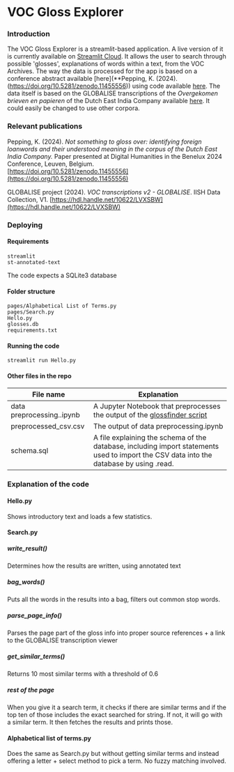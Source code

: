# VOC Gloss Explorer

### Introduction
The VOC Gloss Explorer is a streamlit-based application. A live version of it is currently available on [Streamlit Cloud](https://voc-gloss-explorer.streamlit.app/). It allows the user to search through possible 'glosses', explanations of words within a text, from the VOC Archives. The way the data is processed for the app is based on a conference abstract available [here](**Pepping, K. (2024). (https://doi.org/10.5281/zenodo.11455556)) using code available [here](https://github.com/KayWP/GLOBALISE-glossfinder). The data itself is based on the GLOBALISE transcriptions of the *Overgekomen brieven en papieren* of the Dutch East India Company available [here](https://datasets.iisg.amsterdam/dataset.xhtml?persistentId=hdl:10622/LVXSBW). It could easily be changed to use other corpora.

### Relevant publications
Pepping, K. (2024). *Not something to gloss over: identifying foreign loanwords and their understood meaning in the corpus of the Dutch East India Company.* Paper presented at Digital Humanities in the Benelux 2024 Conference, Leuven, Belgium.  
[https://doi.org/10.5281/zenodo.11455556](https://doi.org/10.5281/zenodo.11455556)

GLOBALISE project (2024). _VOC transcriptions v2 - GLOBALISE_. IISH Data Collection, V1. [https://hdl.handle.net/10622/LVXSBW](https://hdl.handle.net/10622/LVXSBW)

### Deploying

#### Requirements
```
streamlit
st-annotated-text
```

The code expects a SQLite3 database

#### Folder structure
```
pages/Alphabetical List of Terms.py
pages/Search.py
Hello.py
glosses.db
requirements.txt
```
#### Running the code
```
streamlit run Hello.py
```

#### Other files in the repo

| File name                 | Explanation                                                                                                                             |
| ------------------------- | --------------------------------------------------------------------------------------------------------------------------------------- |
| data preprocessing..ipynb | A Jupyter Notebook that preprocesses the output of the [glossfinder script](https://github.com/KayWP/GLOBALISE-glossfinder)             |
| preprocessed_csv.csv      | The output of data preprocessing.ipynb                                                                                                  |
| schema.sql                | A file explaining the schema of the database, including import statements used to import the CSV data into the database by using .read. |

### Explanation of the code
#### Hello.py
Shows introductory text and loads a few statistics.

#### Search.py
##### write_result()
Determines how the results are written, using annotated text

##### bag_words()
Puts all the words in the results into a bag, filters out common stop words.

##### parse_page_info()
Parses the page part of the gloss info into proper source references + a link to the GLOBALISE transcription viewer

##### get_similar_terms()
Returns 10 most similar terms with a threshold of 0.6

##### rest of the page
When you give it a search term, it checks if there are similar terms and if the top ten of those includes the exact searched for string. If not, it will go with a similar term. It then fetches the results and prints those.

#### Alphabetical list of terms.py
Does the same as Search.py but without getting similar terms and instead offering a letter + select method to pick a term. No fuzzy matching involved.